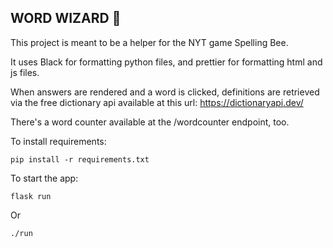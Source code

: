 ## WORD WIZARD :mage:

This project is meant to be a helper for the NYT game Spelling Bee.

It uses Black for formatting python files, and prettier for formatting html and js files.
 
When answers are rendered and a word is clicked, definitions are retrieved via the free dictionary api available at this url: https://dictionaryapi.dev/

There's a word counter available at the /wordcounter endpoint, too.

To install requirements:
 
```
pip install -r requirements.txt
```

To start the app:

```
flask run
```

Or

```
./run
```
